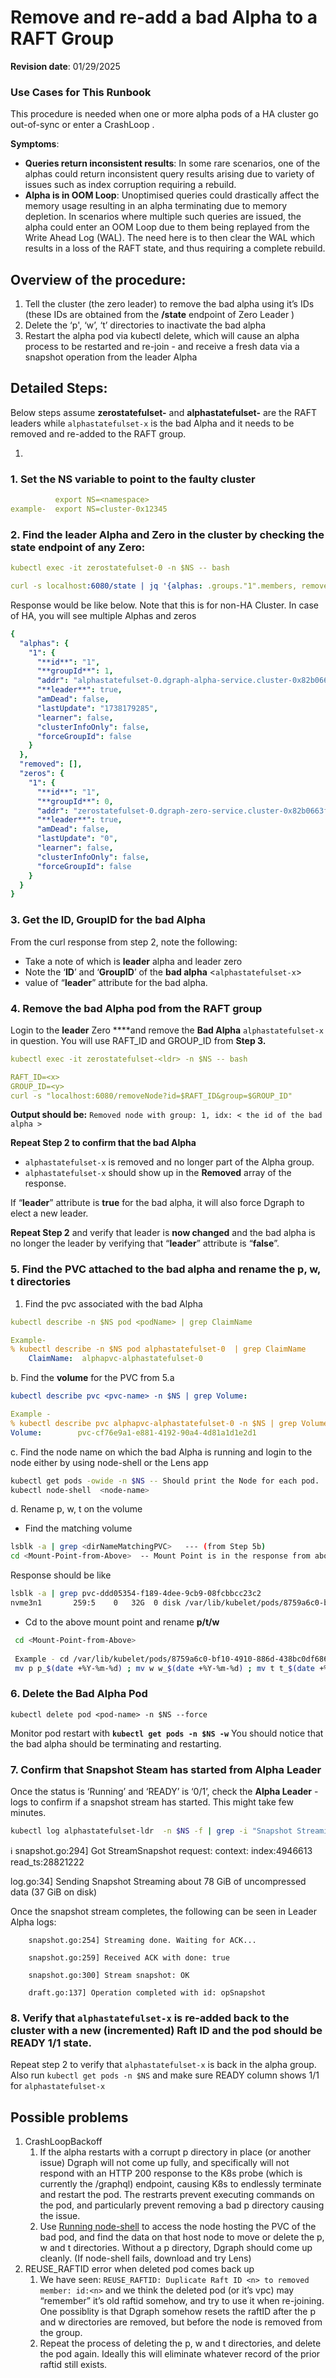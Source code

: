 # Remove and re-add a bad Alpha to a RAFT Group

**Revision date**: 01/29/2025

### Use Cases for This Runbook

This procedure is needed when one or more alpha pods of a HA cluster go out-of-sync or enter a CrashLoop . 

**Symptoms**:

- **Queries return inconsistent results**: In some rare scenarios, one of the alphas could return inconsistent query results arising due to variety of issues such as index corruption requiring a rebuild.
- **Alpha is in OOM Loop**: Unoptimised queries could drastically affect the memory usage  resulting in an alpha terminating  due to memory depletion. In scenarios where multiple such queries are issued, the alpha could enter an OOM Loop due to them being replayed from the Write Ahead Log (WAL). The need here is to then clear the WAL which results in a loss of the RAFT state, and thus requiring a complete rebuild.

## Overview of the procedure:

1. Tell the cluster (the zero leader) to remove the bad alpha using it’s IDs (these IDs are obtained from the  **/state** endpoint of Zero Leader )
2. Delete the ‘p', ‘w’, ‘t’ directories to inactivate the bad alpha
3. Restart the alpha pod via kubectl delete, which will cause an alpha process to be restarted and re-join - and receive a fresh data via a snapshot operation from the leader Alpha 

## Detailed Steps:

Below steps assume **zerostatefulset-<ldr>** and **alphastatefulset-<ldr>** are the RAFT leaders while `alphastatefulset-x` is the bad Alpha and it needs to be  removed and re-added to the RAFT group.

1. 

### 1.  **Set the NS variable to point to the faulty cluster**

```yaml
          export NS=<namespace>
example-  export NS=cluster-0x12345
```

### **2. Find the leader Alpha and Zero  in the cluster by checking the state endpoint of any Zero:**

```yaml
kubectl exec -it zerostatefulset-0 -n $NS -- bash
```

```yaml
curl -s localhost:6080/state | jq '{alphas: .groups."1".members, removed: .removed, zeros: .zeros}'
```

Response would be like below. Note that this is for non-HA Cluster. In case of HA, you will see multiple Alphas and zeros

```yaml
{
  "alphas": {
    "1": {
      "**id**": "1",
      "**groupId**": 1,
      "addr": "alphastatefulset-0.dgraph-alpha-service.cluster-0x82b0663f5.svc.cluster.local:7080",
      "**leader**": true,
      "amDead": false,
      "lastUpdate": "1738179285",
      "learner": false,
      "clusterInfoOnly": false,
      "forceGroupId": false
    }
  },
  "removed": [],
  "zeros": {
    "1": {
      "**id**": "1",
      "**groupId**": 0,
      "addr": "zerostatefulset-0.dgraph-zero-service.cluster-0x82b0663f5.svc.cluster.local:5080",
      "**leader**": true,
      "amDead": false,
      "lastUpdate": "0",
      "learner": false,
      "clusterInfoOnly": false,
      "forceGroupId": false
    }
  }
}
```

### 3. Get the ID, GroupID for the bad Alpha

From the  curl response from step 2, note the following:

- Take a note of which is **leader** alpha and leader zero
- Note the ‘**ID**’ and ‘**GroupID**’ of the **bad alpha** <`alphastatefulset-x`>
- value of “**leader**” attribute for the bad alpha.

### 4. Remove the bad Alpha pod from the RAFT group

Login to the **leader** Zero ****and remove the **Bad Alpha** `alphastatefulset-x` in question. You will use RAFT_ID and GROUP_ID from **Step 3.**

```yaml
kubectl exec -it zerostatefulset-<ldr> -n $NS -- bash
```

```yaml
RAFT_ID=<x>
GROUP_ID=<y>
curl -s "localhost:6080/removeNode?id=$RAFT_ID&group=$GROUP_ID"
```

**Output should be:** `Removed node with group: 1, idx: < the id of the bad alpha >`

**Repeat Step 2  to confirm that the bad Alpha**

- `alphastatefulset-x`  is removed and no longer part of the Alpha group.
- `alphastatefulset-x`  should show up in the **Removed** array of the  response.

If “**leader**” attribute is **true** for the bad alpha,  it will also force Dgraph to elect a new leader.  

**Repeat Step 2** and verify that leader is **now changed** and the bad alpha is no longer the leader by verifying that  “**leader**” attribute is “**false**”.

### 5. **Find the PVC attached to the bad alpha** and rename the p, w, t directories

1. Find the pvc associated with the bad Alpha

```yaml
kubectl describe -n $NS pod <podName> | grep ClaimName

Example- 
% kubectl describe -n $NS pod alphastatefulset-0  | grep ClaimName
    ClaimName:  alphapvc-alphastatefulset-0
```

b.   Find the **volume**  for  the   PVC from 5.a

```yaml
kubectl describe pvc <pvc-name> -n $NS | grep Volume:

Example -
% kubectl describe pvc alphapvc-alphastatefulset-0 -n $NS | grep Volume:
Volume:        pvc-cf76e9a1-e881-4192-90a4-4d81a1d1e2d1
```

c. Find the node name on which the bad Alpha is running and login to the node either by using node-shell or the Lens app

```bash
kubectl get pods -owide -n $NS -- Should print the Node for each pod. 
kubectl node-shell  <node-name>
```

d.  Rename p, w, t on the volume

- Find the matching volume

```bash
lsblk -a | grep <dirNameMatchingPVC>   --- (from Step 5b)
cd <Mount-Point-from-Above>  -- Mount Point is in the response from above command
```

Response should be like 

```bash
lsblk -a | grep pvc-ddd05354-f189-4dee-9cb9-08fcbbcc23c2
nvme3n1       259:5    0   32G  0 disk /var/lib/kubelet/pods/8759a6c0-bf10-4910-886d-438bc0df6866/volumes/kubernetes.io~csi/pvc-ddd05354-f189-4dee-9cb9-08fcbbcc23c2/mount
```

- Cd to the above  mount point  and rename **p/t/w**

```bash
 cd <Mount-Point-from-Above>
 
 Example - cd /var/lib/kubelet/pods/8759a6c0-bf10-4910-886d-438bc0df6866/volumes/kubernetes.io~csi/pvc-ddd05354-f189-4dee-9cb9-08fcbbcc23c2/mount
 mv p p_$(date +%Y-%m-%d) ; mv w w_$(date +%Y-%m-%d) ; mv t t_$(date +%Y-%m-%d)
```

### 6. Delete the Bad Alpha Pod

```
kubectl delete pod <pod-name> -n $NS --force
```

Monitor pod restart with **`kubectl get pods -n $NS -w`** You should notice that the bad alpha should be terminating and restarting.

### 7. Confirm that Snapshot Steam has started from Alpha Leader

Once the status is ‘Running’ and ‘READY’ is ‘0/1’, check the  **Alpha Leader** -logs to confirm if a snapshot stream has started. This might take few minutes.

```bash
kubectl log alphastatefulset-ldr  -n $NS -f | grep -i "Snapshot Streaming"
```

<aside>
ℹ️ snapshot.go:294] Got StreamSnapshot request: context:<id:5 group:1 addr:"alphastatefulset-2.dgraph-alpha-service.cluster-0x1723f2c0.svc.cluster.local:7080" > index:4946613 read_ts:28821222

log.go:34] Sending Snapshot Streaming about 78 GiB of uncompressed data (37 GiB on disk)

</aside>

Once the snapshot stream completes, the following can be seen in Leader Alpha logs:

		snapshot.go:254] Streaming done. Waiting for ACK...

		snapshot.go:259] Received ACK with done: true

		snapshot.go:300] Stream snapshot: OK

		draft.go:137] Operation completed with id: opSnapshot

### 8.  Verify that `alphastatefulset-x` is re-added back to the cluster with a new (incremented) Raft ID and the pod should be READY 1/1 state.

Repeat step 2 to verify that `alphastatefulset-x` is back in the alpha group. Also run `kubectl get pods -n $NS` and make sure READY column shows 1/1 for `alphastatefulset-x`

## Possible problems

1. CrashLoopBackoff
    1. If the alpha restarts with a corrupt p directory in place (or another issue) Dgraph will not come up fully, and specifically will not respond with an HTTP 200 response to the K8s probe (which is currently the /graphql) endpoint, causing K8s to endlessly terminate and restart the pod. The restrarts prevent executing commands on the pod, and particularly prevent removing a bad p directory causing the issue.
    2. Use [Running node-shell](https://www.notion.so/Running-node-shell-a8b40a5f1ac44d6e802a2b211f5b817b?pvs=21) to access the node hosting the PVC of the bad pod, and find the data on that host node to move or delete the p, w and t directories. Without a p directory, Dgraph should come up cleanly. (If node-shell fails, download and try Lens)
2. REUSE_RAFTID error when deleted pod comes back up
    1. We have seen: `REUSE_RAFTID: Duplicate Raft ID <n> to removed member: id:<n>` and we think the deleted pod (or it’s vpc) may “remember” it’s old raftid somehow, and try to use it when re-joining. One possiblity is that Dgraph somehow resets the raftID after the p and w directories are removed, but before the node is removed from the group.
    2. Repeat the process of deleting the p, w and t directories, and delete the pod again. Ideally this will eliminate whatever record of the prior raftid still exists.